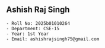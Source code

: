 
## Ashish Raj Singh

	- Roll No: 2025b01010264
	- Department: CSE-15
	- Year: 1st Year
	- Email: ashishrajsingh75@gmail.com